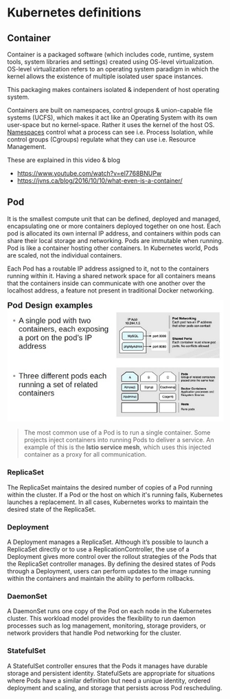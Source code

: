 # Kubernetes definitions

## Container
Container is a packaged software (which includes code, runtime, system tools, system libraries and settings) created using OS-level virtualization. OS-level virtualization refers to an operating system paradigm in which the kernel allows the existence of multiple isolated user space instances.

This packaging makes containers isolated & independent of host operating system.

Containers are built on namespaces, control groups & union-capable file systems (UCFS), which makes it act like an Operating System with its own user-space but no kernel-space. Rather it uses the kernel of the host OS. [Namespaces](/concepts/definitions-readme.md#namespaces) control what a process can see i.e. Process Isolation, while control groups (Cgroups) regulate what they can use i.e. Resource Management.

These are explained in this video & blog 
* https://www.youtube.com/watch?v=el7768BNUPw 
* https://jvns.ca/blog/2016/10/10/what-even-is-a-container/

## Pod
It is the smallest compute unit that can be defined, deployed and managed, encapsulating one or more containers deployed together on one host. Each pod is allocated its own internal IP address, and containers within pods can share their local storage and networking. Pods are immutable when running. Pod is like a container hosting other containers. In Kubernetes world, Pods are scaled, not the individual containers.

Each Pod has a routable IP address assigned to it, not to the containers running within it. Having a shared
network space for all containers means that the containers inside can communicate with one another over the localhost address, a feature not present in traditional Docker networking.

![Alt text](/images/pods.jpg)

> The most common use of a Pod is to run a single container. Some projects inject containers into running Pods to deliver a service. An example of this is the **Istio service mesh**, which uses this injected container as a proxy for all communication.

### ReplicaSet
The ReplicaSet maintains the desired number of copies of a Pod running within the cluster. If a Pod or the host on which it's running fails, Kubernetes launches a replacement. In all cases, Kubernetes works to maintain the desired state of the ReplicaSet.

### Deployment
A Deployment manages a ReplicaSet. Although it’s possible to launch a ReplicaSet directly or to use a ReplicationController, the use of a Deployment gives more control over the rollout strategies of the Pods that
the ReplicaSet controller manages. By defining the desired states of Pods through a Deployment, users can perform updates to the image running within the containers and maintain the ability to perform rollbacks.

### DaemonSet
A DaemonSet runs one copy of the Pod on each node in the Kubernetes cluster. This workload model provides the flexibility to run daemon processes such as log management, monitoring, storage providers, or network providers that handle Pod networking for the cluster.

### StatefulSet
A StatefulSet controller ensures that the Pods it manages have durable storage and persistent identity.
StatefulSets are appropriate for situations where Pods have a similar definition but need a unique identity,
ordered deployment and scaling, and storage that persists across Pod rescheduling.